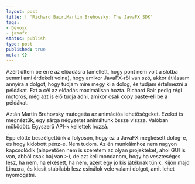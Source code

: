 ```yaml
---
layout: post
title: ! 'Richard Bair,Martin Brehovsky: The JavaFX SDK'
tags:
- Devoxx
- javafx
status: publish
type: post
published: true
meta: {}
---
```

Azért ültem be erre az előadásra (amellett, hogy pont nem volt a slotba semmi
ami érdekelt volna), hogy amikor JavaFX-ről van szó, akkor átlássam annyira a
dolgot, hogy tudjam mire megy ki a dolog, és tudjam értelmezni a példákat. Ezt
a cél az előadás maximálisan hozta. Richard Bair pedig régi motoros, még azt
is elő tudja adni, amikor csak copy paste-eli be a példákat.

  
Aztán Martin Brehovsky mutogatta az animációs lehetőségeket. Ezeket is
megnéztük, egy sárga négyzetet animáltunk össze viszza. Valóban működött.
Egyszerű API-k kellettek hozzá.

  
Épp előtte beszélgettünk a folyosón, hogy ez a JavaFX megkésett dolog-e, és
hogy kidobott pénz-e. Nem tudom. Az én munkáimhoz nem nagyon kapcsolódik
(alapvetően nem is szeretem az olyan projekteket, ahol GUI is van, abból csak
baj van :-), de azt kell mondanom, hogy ha veszteséges lesz, ha nem, ha
elkésett, ha nem, azért egy jó kis játéknak tűnik. Kijön majd Linuxra, és
kicsit stabilabb lesz csinálok vele valami dolgot, amit lehet nyomogatni.

